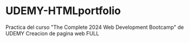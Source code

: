 # UDEMY-HTMLportfolio
Practica del curso "The Complete 2024 Web Development Bootcamp" de UDEMY Creacion de pagina web FULL
